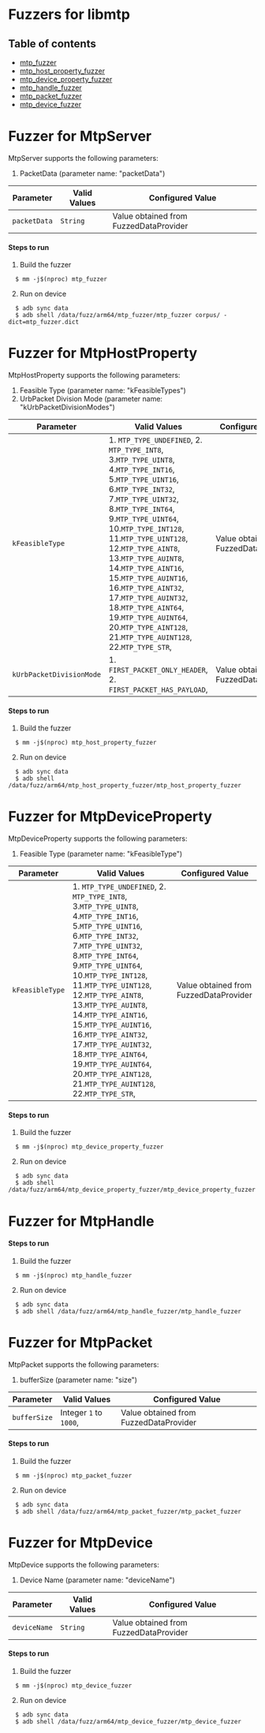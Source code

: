 # Fuzzers for libmtp

## Table of contents
+ [mtp_fuzzer](#MtpServer)
+ [mtp_host_property_fuzzer](#MtpHostProperty)
+ [mtp_device_property_fuzzer](#MtpDeviceProperty)
+ [mtp_handle_fuzzer](#MtpHandle)
+ [mtp_packet_fuzzer](#MtpPacket)
 + [mtp_device_fuzzer](#MtpDevice)

# <a name="MtpServer"></a> Fuzzer for MtpServer

MtpServer supports the following parameters:
1. PacketData (parameter name: "packetData")

| Parameter| Valid Values |Configured Value|
|-------------|----------|----- |
|`packetData`| `String` |Value obtained from FuzzedDataProvider|

#### Steps to run
1. Build the fuzzer
```
  $ mm -j$(nproc) mtp_fuzzer
```
2. Run on device
```
  $ adb sync data
  $ adb shell /data/fuzz/arm64/mtp_fuzzer/mtp_fuzzer corpus/ -dict=mtp_fuzzer.dict
```

# <a name="MtpHostProperty"></a> Fuzzer for MtpHostProperty

MtpHostProperty supports the following parameters:
1. Feasible Type (parameter name: "kFeasibleTypes")
2. UrbPacket Division Mode (parameter name: "kUrbPacketDivisionModes")

| Parameter| Valid Values |Configured Value|
|-------------|----------|----- |
| `kFeasibleType`| 1. `MTP_TYPE_UNDEFINED`, 2. `MTP_TYPE_INT8`, 3.`MTP_TYPE_UINT8`, 4.`MTP_TYPE_INT16`, 5.`MTP_TYPE_UINT16`, 6.`MTP_TYPE_INT32`, 7.`MTP_TYPE_UINT32`, 8.`MTP_TYPE_INT64`, 9.`MTP_TYPE_UINT64`, 10.`MTP_TYPE_INT128`, 11.`MTP_TYPE_UINT128`, 12.`MTP_TYPE_AINT8`, 13.`MTP_TYPE_AUINT8`, 14.`MTP_TYPE_AINT16`, 15.`MTP_TYPE_AUINT16`, 16.`MTP_TYPE_AINT32`, 17.`MTP_TYPE_AUINT32`, 18.`MTP_TYPE_AINT64`, 19.`MTP_TYPE_AUINT64`, 20.`MTP_TYPE_AINT128`, 21.`MTP_TYPE_AUINT128`, 22.`MTP_TYPE_STR`,| Value obtained from FuzzedDataProvider|
|`kUrbPacketDivisionMode`| 1. `FIRST_PACKET_ONLY_HEADER`, 2. `FIRST_PACKET_HAS_PAYLOAD`, |Value obtained from FuzzedDataProvider|

#### Steps to run
1. Build the fuzzer
```
  $ mm -j$(nproc) mtp_host_property_fuzzer
```
2. Run on device
```
  $ adb sync data
  $ adb shell /data/fuzz/arm64/mtp_host_property_fuzzer/mtp_host_property_fuzzer
```

# <a name="MtpDeviceProperty"></a> Fuzzer for MtpDeviceProperty

MtpDeviceProperty supports the following parameters:
1. Feasible Type (parameter name: "kFeasibleType")

| Parameter| Valid Values |Configured Value|
|-------------|----------|----- |
| `kFeasibleType`| 1. `MTP_TYPE_UNDEFINED`, 2. `MTP_TYPE_INT8`, 3.`MTP_TYPE_UINT8`, 4.`MTP_TYPE_INT16`, 5.`MTP_TYPE_UINT16`, 6.`MTP_TYPE_INT32`, 7.`MTP_TYPE_UINT32`, 8.`MTP_TYPE_INT64`, 9.`MTP_TYPE_UINT64`, 10.`MTP_TYPE_INT128`, 11.`MTP_TYPE_UINT128`, 12.`MTP_TYPE_AINT8`, 13.`MTP_TYPE_AUINT8`, 14.`MTP_TYPE_AINT16`, 15.`MTP_TYPE_AUINT16`, 16.`MTP_TYPE_AINT32`, 17.`MTP_TYPE_AUINT32`, 18.`MTP_TYPE_AINT64`, 19.`MTP_TYPE_AUINT64`, 20.`MTP_TYPE_AINT128`, 21.`MTP_TYPE_AUINT128`, 22.`MTP_TYPE_STR`,| Value obtained from FuzzedDataProvider|

#### Steps to run
1. Build the fuzzer
```
  $ mm -j$(nproc) mtp_device_property_fuzzer
```
2. Run on device
```
  $ adb sync data
  $ adb shell /data/fuzz/arm64/mtp_device_property_fuzzer/mtp_device_property_fuzzer
```

# <a name="MtpHandle"></a>Fuzzer for MtpHandle

#### Steps to run
1. Build the fuzzer
```
  $ mm -j$(nproc) mtp_handle_fuzzer
```
2. Run on device
```
  $ adb sync data
  $ adb shell /data/fuzz/arm64/mtp_handle_fuzzer/mtp_handle_fuzzer
```

# <a name="MtpPacket"></a> Fuzzer for MtpPacket

MtpPacket supports the following parameters:
1. bufferSize (parameter name: "size")

| Parameter| Valid Values |Configured Value|
|-------------|----------|----- |
|`bufferSize`| Integer `1` to `1000`, |Value obtained from FuzzedDataProvider|

#### Steps to run
1. Build the fuzzer
```
  $ mm -j$(nproc) mtp_packet_fuzzer
```
2. Run on device
```
  $ adb sync data
  $ adb shell /data/fuzz/arm64/mtp_packet_fuzzer/mtp_packet_fuzzer
```

# <a name="MtpDevice"></a> Fuzzer for MtpDevice

MtpDevice supports the following parameters:
1. Device Name (parameter name: "deviceName")

| Parameter| Valid Values |Configured Value|
|-------------|----------|----- |
|`deviceName`| `String` |Value obtained from FuzzedDataProvider|

#### Steps to run
1. Build the fuzzer
```
  $ mm -j$(nproc) mtp_device_fuzzer
```
2. Run on device
```
  $ adb sync data
  $ adb shell /data/fuzz/arm64/mtp_device_fuzzer/mtp_device_fuzzer
```
